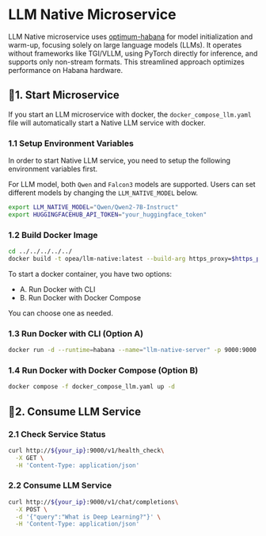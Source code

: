 # LLM Native Microservice

LLM Native microservice uses [optimum-habana](https://github.com/huggingface/optimum-habana) for model initialization and warm-up, focusing solely on large language models (LLMs). It operates without frameworks like TGI/VLLM, using PyTorch directly for inference, and supports only non-stream formats. This streamlined approach optimizes performance on Habana hardware.

## 🚀1. Start Microservice

If you start an LLM microservice with docker, the `docker_compose_llm.yaml` file will automatically start a Native LLM service with docker.

### 1.1 Setup Environment Variables

In order to start Native LLM service, you need to setup the following environment variables first.

For LLM model, both `Qwen` and `Falcon3` models are supported. Users can set different models by changing the `LLM_NATIVE_MODEL` below.

```bash
export LLM_NATIVE_MODEL="Qwen/Qwen2-7B-Instruct"
export HUGGINGFACEHUB_API_TOKEN="your_huggingface_token"
```

### 1.2 Build Docker Image

```bash
cd ../../../../../
docker build -t opea/llm-native:latest --build-arg https_proxy=$https_proxy --build-arg http_proxy=$http_proxy -f comps/llms/text-generation/native/langchain/Dockerfile .
```

To start a docker container, you have two options:

- A. Run Docker with CLI
- B. Run Docker with Docker Compose

You can choose one as needed.

### 1.3 Run Docker with CLI (Option A)

```bash
docker run -d --runtime=habana --name="llm-native-server" -p 9000:9000 -e https_proxy=$https_proxy -e http_proxy=$http_proxy -e TOKENIZERS_PARALLELISM=false -e HABANA_VISIBLE_DEVICES=all -e OMPI_MCA_btl_vader_single_copy_mechanism=none --cap-add=sys_nice --ipc=host -e LLM_NATIVE_MODEL=${LLM_NATIVE_MODEL} opea/llm-native:latest
```

### 1.4 Run Docker with Docker Compose (Option B)

```bash
docker compose -f docker_compose_llm.yaml up -d
```

## 🚀2. Consume LLM Service

### 2.1 Check Service Status

```bash
curl http://${your_ip}:9000/v1/health_check\
  -X GET \
  -H 'Content-Type: application/json'
```

### 2.2 Consume LLM Service

```bash
curl http://${your_ip}:9000/v1/chat/completions\
  -X POST \
  -d '{"query":"What is Deep Learning?"}' \
  -H 'Content-Type: application/json'
```
